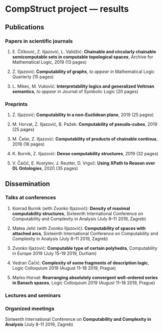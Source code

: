 # CompStruct project — results

## Publications

### Papers in scientific journals

1. E. Čičković, Z. Iljazović, L. Validžić: **Chainable and circularly chainable semicomputable sets in computable topological spaces**, Archive for Mathematical Logic, 2019 (13 pages)

2. Z. Iljazović: **Computability of graphs**, *to appear in* Mathematical Logic Quarterly (15 pages)

3. L. Mikec, M. Vuković: **Interpretability logics and generalized Veltman semantics**, *to appear in* Journal of Symbolic Logic (20 pages)

### Preprints

1. Z. Iljazović: **Computability in a non-Euclidean plane**, 2019 (25 pages)

2. M. Horvat, Z. Iljazović, B. Pažek: **Computability of pseudo-cubes**, 2019 (25 pages)

3. M. Čelar, Z. Iljazović: **Computability of products of chainable continua**, 2019 (18 pages)

4. K. Burnik, Z. Iljazović: **Dense computability structures**, 2019 (32 pages)

5. V. Čačić, E. Kostylev, J. Reutter, D. Vrgoč: **Using XPath to Reason over DL Ontologies**, 2020 (35 pages)

## Dissemination

### Talks at conferences

1. Konrad Burnik (with Zvonko Iljazović): **Density of maximal computability structures**, Sixteenth International Conference on Computability and Complexity in Analysis (July 8–11 2019, Zagreb)

2. Matea Jelić (with Zvonko Iljazović): **Computability of spaces with attached arcs**, Sixteenth International Conference on Computability and Complexity in Analysis (July 8–11 2019, Zagreb)

3. Zvonko Iljazović: **Computable type of certain polyhedra**, Computability in Europe 2019 (July 15–19 2019, Durham)

4. Vedran Čačić: **Complexity of some fragments of description logic**, Logic Colloquium 2019 (August 11–18 2019, Prague)

5. Marko Horvat: **Rearranging absolutely convergent well-ordered series in Banach spaces**, Logic Colloquium 2019 (August 11–18 2019, Prague)

### Lectures and seminars


### Organized meetings

Sixteenth International Conference on **Computability and Complexity in Analysis** (July 8–11 2019, Zagreb)
